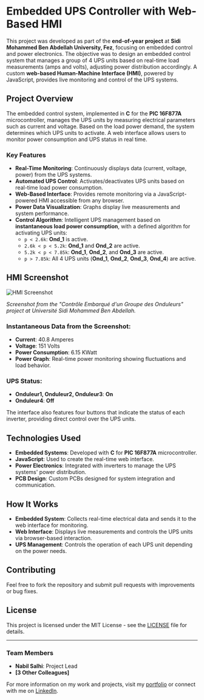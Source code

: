 # Embedded UPS Controller with Web-Based HMI

This project was developed as part of the **end-of-year project** at **Sidi Mohammed Ben Abdellah University, Fez**, focusing on embedded control and power electronics. The objective was to design an embedded control system that manages a group of 4 UPS units based on real-time load measurements (amps and volts), adjusting power distribution accordingly. A custom **web-based Human-Machine Interface (HMI)**, powered by JavaScript, provides live monitoring and control of the UPS systems.

## Project Overview

The embedded control system, implemented in **C** for the **PIC 16F877A** microcontroller, manages the UPS units by measuring electrical parameters such as current and voltage. Based on the load power demand, the system determines which UPS units to activate. A web interface allows users to monitor power consumption and UPS status in real time.

### Key Features
- **Real-Time Monitoring**: Continuously displays data (current, voltage, power) from the UPS systems.
- **Automated UPS Control**: Activates/deactivates UPS units based on real-time load power consumption.
- **Web-Based Interface**: Provides remote monitoring via a JavaScript-powered HMI accessible from any browser.
- **Power Data Visualization**: Graphs display live measurements and system performance.
- **Control Algorithm**: Intelligent UPS management based on **instantaneous load power consumption**, with a defined algorithm for activating UPS units:
  - `p < 2.6k`: **Ond_1** is active.
  - `2.6k < p < 5.2k`: **Ond_1** and **Ond_2** are active.
  - `5.2k < p < 7.85k`: **Ond_1**, **Ond_2**, and **Ond_3** are active.
  - `p > 7.85k`: All 4 UPS units (**Ond_1**, **Ond_2**, **Ond_3**, **Ond_4**) are active.

## HMI Screenshot

![HMI Screenshot](https://github.com/user-attachments/assets/3588260b-6f96-4e27-ad4a-6b4b007b1821)

*Screenshot from the "Contrôle Embarqué d'un Groupe des Onduleurs" project at Université Sidi Mohammed Ben Abdellah.*

### Instantaneous Data from the Screenshot:
- **Current**: 40.8 Amperes
- **Voltage**: 151 Volts
- **Power Consumption**: 6.15 KWatt
- **Power Graph**: Real-time power monitoring showing fluctuations and load behavior.

### UPS Status:
- **Onduleur1, Onduleur2, Onduleur3**: **On**
- **Onduleur4**: **Off**

The interface also features four buttons that indicate the status of each inverter, providing direct control over the UPS units.

## Technologies Used
- **Embedded Systems**: Developed with **C** for **PIC 16F877A** microcontroller.
- **JavaScript**: Used to create the real-time web interface.
- **Power Electronics**: Integrated with inverters to manage the UPS systems' power distribution.
- **PCB Design**: Custom PCBs designed for system integration and communication.

## How It Works
- **Embedded System**: Collects real-time electrical data and sends it to the web interface for monitoring.
- **Web Interface**: Displays live measurements and controls the UPS units via browser-based interaction.
- **UPS Management**: Controls the operation of each UPS unit depending on the power needs.

## Contributing
Feel free to fork the repository and submit pull requests with improvements or bug fixes.

## License
This project is licensed under the MIT License - see the [LICENSE](LICENSE) file for details.

---

### Team Members
- **Nabil Salhi**: Project Lead
- **[3 Other Colleagues]**

For more information on my work and projects, visit my [portfolio](https://salhina.github.io/) or connect with me on [LinkedIn](https://www.linkedin.com/in/nabil-salhi).
